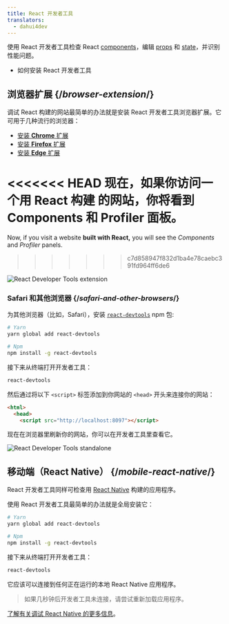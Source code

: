 ```yaml
---
title: React 开发者工具
translators:
  - dahui4dev
---
```


<Intro>

使用 React 开发者工具检查 React [components](/learn/your-first-component)，编辑 [props](/learn/passing-props-to-a-component) 和 [state](/learn/state-a-components-memory)，并识别性能问题。

</Intro>

<YouWillLearn>

* 如何安装 React 开发者工具

</YouWillLearn>

## 浏览器扩展 {/*browser-extension*/}

调试 React 构建的网站最简单的办法就是安装 React 开发者工具浏览器扩展。它可用于几种流行的浏览器：

* [安装 **Chrome** 扩展](https://chrome.google.com/webstore/detail/react-developer-tools/fmkadmapgofadopljbjfkapdkoienihi?hl=en)
* [安装 **Firefox** 扩展](https://addons.mozilla.org/en-US/firefox/addon/react-devtools/)
* [安装 **Edge** 扩展](https://microsoftedge.microsoft.com/addons/detail/react-developer-tools/gpphkfbcpidddadnkolkpfckpihlkkil)

<<<<<<< HEAD
现在，如果你访问一个用 **React 构建** 的网站，你将看到 **Components** 和 **Profiler** 面板。
=======
Now, if you visit a website **built with React,** you will see the _Components_ and _Profiler_ panels.
>>>>>>> c7d858947f832d1ba4e78caebc391fd964ff6de6

![React Developer Tools extension](/images/docs/react-devtools-extension.png)

### Safari 和其他浏览器 {/*safari-and-other-browsers*/}
为其他浏览器（比如，Safari），安装 [`react-devtools`](https://www.npmjs.com/package/react-devtools) npm 包:
```bash
# Yarn
yarn global add react-devtools

# Npm
npm install -g react-devtools
```

接下来从终端打开开发者工具：
```bash
react-devtools
```

然后通过将以下 `<script>` 标签添加到你网站的 `<head>` 开头来连接你的网站： 
```html {3}
<html>
  <head>
    <script src="http://localhost:8097"></script>
```

现在在浏览器里刷新你的网站，你可以在开发者工具里查看它。

![React Developer Tools standalone](/images/docs/react-devtools-standalone.png)

## 移动端（React Native） {/*mobile-react-native*/}
React 开发者工具同样可检查用 [React Native](https://reactnative.dev/) 构建的应用程序。

使用 React 开发者工具最简单的办法就是全局安装它：
```bash
# Yarn
yarn global add react-devtools

# Npm
npm install -g react-devtools
```

接下来从终端打开开发者工具：
```bash
react-devtools
```

它应该可以连接到任何正在运行的本地 React Native 应用程序。

> 如果几秒钟后开发者工具未连接，请尝试重新加载应用程序。

[了解有关调试 React Native 的更多信息](https://reactnative.dev/docs/debugging)。
